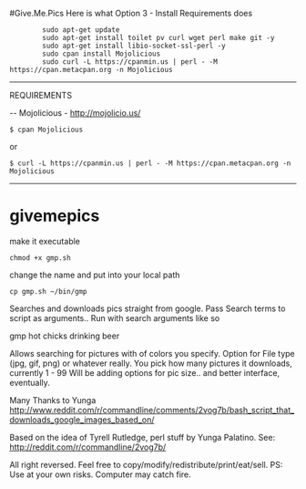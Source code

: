 #Give.Me.Pics
Here is what Option 3 - Install Requirements does

            sudo apt-get update
            sudo apt-get install toilet pv curl wget perl make git -y
            sudo apt-get install libio-socket-ssl-perl -y
            sudo cpan install Mojolicious
            sudo curl -L https://cpanmin.us | perl - -M https://cpan.metacpan.org -n Mojolicious


---------------------
REQUIREMENTS

-- Mojolicious - http://mojolicio.us/

    $ cpan Mojolicious
or

    $ curl -L https://cpanmin.us | perl - -M https://cpan.metacpan.org -n Mojolicious

-----------------------

# givemepics

make it executable

    chmod +x gmp.sh

change the name and put into your local path

    cp gmp.sh ~/bin/gmp


Searches and downloads pics straight from google.
Pass Search terms to script as arguments..
Run with search arguments like so 

gmp hot chicks drinking beer

Allows searching for pictures with of colors you specify.
Option for File type (jpg, gif, png) or whatever really.
You pick how many pictures it downloads, currently 1 - 99
Will be adding options for pic size.. and better interface, eventually.


Many Thanks to Yunga
http://www.reddit.com/r/commandline/comments/2vog7b/bash_script_that_downloads_google_images_based_on/

 Based on the idea of Tyrell Rutledge, perl stuff by Yunga Palatino.
    See: http://reddit.com/r/commandline/2vog7b/

  All right reversed. Feel free to copy/modify/redistribute/print/eat/sell.
  PS: Use at your own risks. Computer may catch fire.
